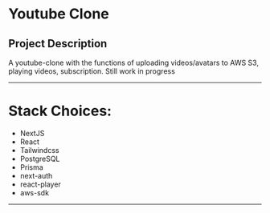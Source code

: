 # Youtube Clone

## Project Description

A youtube-clone with the functions of uploading videos/avatars to AWS S3, playing videos, subscription. Still work in progress

<hr>

# Stack Choices:

- NextJS
- React
- Tailwindcss
- PostgreSQL
- Prisma
- next-auth
- react-player
- aws-sdk

<hr>

